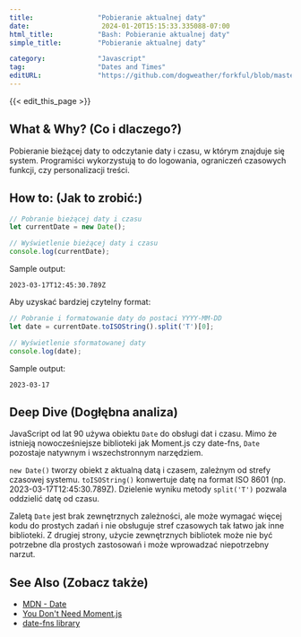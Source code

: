 ```yaml
---
title:                "Pobieranie aktualnej daty"
date:                  2024-01-20T15:15:33.335088-07:00
html_title:           "Bash: Pobieranie aktualnej daty"
simple_title:         "Pobieranie aktualnej daty"

category:             "Javascript"
tag:                  "Dates and Times"
editURL:              "https://github.com/dogweather/forkful/blob/master/content/pl/javascript/getting-the-current-date.md"
---
```


{{< edit_this_page >}}

## What & Why? (Co i dlaczego?)
Pobieranie bieżącej daty to odczytanie daty i czasu, w którym znajduje się system. Programiści wykorzystują to do logowania, ograniczeń czasowych funkcji, czy personalizacji treści.

## How to: (Jak to zrobić:)
```Javascript
// Pobranie bieżącej daty i czasu
let currentDate = new Date();

// Wyświetlenie bieżącej daty i czasu
console.log(currentDate);
```
Sample output:
```
2023-03-17T12:45:30.789Z
```
Aby uzyskać bardziej czytelny format:
```Javascript
// Pobranie i formatowanie daty do postaci YYYY-MM-DD
let date = currentDate.toISOString().split('T')[0];

// Wyświetlenie sformatowanej daty
console.log(date);
```
Sample output:
```
2023-03-17
```

## Deep Dive (Dogłębna analiza)
JavaScript od lat 90 używa obiektu `Date` do obsługi dat i czasu. Mimo że istnieją nowocześniejsze biblioteki jak Moment.js czy date-fns, `Date` pozostaje natywnym i wszechstronnym narzędziem.

`new Date()` tworzy obiekt z aktualną datą i czasem, zależnym od strefy czasowej systemu. `toISOString()` konwertuje datę na format ISO 8601 (np. 2023-03-17T12:45:30.789Z). Dzielenie wyniku metody `split('T')` pozwala oddzielić datę od czasu.

Zaletą `Date` jest brak zewnętrznych zależności, ale może wymagać więcej kodu do prostych zadań i nie obsługuje stref czasowych tak łatwo jak inne biblioteki. Z drugiej strony, użycie zewnętrznych bibliotek może nie być potrzebne dla prostych zastosowań i może wprowadzać niepotrzebny narzut.

## See Also (Zobacz także)
- [MDN - Date](https://developer.mozilla.org/en-US/docs/Web/JavaScript/Reference/Global_Objects/Date)
- [You Don't Need Moment.js](https://github.com/you-dont-need/You-Dont-Need-Momentjs)
- [date-fns library](https://date-fns.org/)
